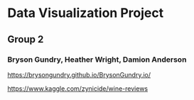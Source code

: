 # Data Visualization Project

## Group 2 

### Bryson Gundry, Heather Wright, Damion Anderson 

https://brysongundry.github.io/BrysonGundry.io/

https://www.kaggle.com/zynicide/wine-reviews
